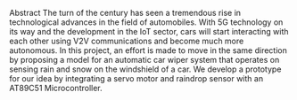 
Abstract
The turn of the century has seen a tremendous rise in technological advances in the field of automobiles. With 5G
technology on its way and the development in the IoT sector, cars will start interacting with each other using V2V
communications and become much more autonomous. In
this project, an effort is made to move in the same direction
by proposing a model for an automatic car wiper system
that operates on sensing rain and snow on the windshield
of a car. We develop a prototype for our idea by integrating a servo motor and raindrop sensor with an AT89C51
Microcontroller.

